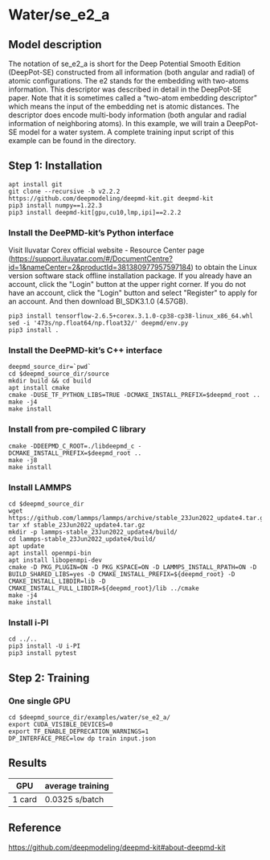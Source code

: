 # Water/se_e2_a
## Model description
The notation of se_e2_a is short for the Deep Potential Smooth Edition (DeepPot-SE) constructed from all information (both angular and radial) of atomic configurations. The e2 stands for the embedding with two-atoms information. This descriptor was described in detail in the DeepPot-SE paper.
Note that it is sometimes called a “two-atom embedding descriptor” which means the input of the embedding net is atomic distances. The descriptor does encode multi-body information (both angular and radial information of neighboring atoms).
In this example, we will train a DeepPot-SE model for a water system. A complete training input script of this example can be found in the directory.

## Step 1: Installation
```
apt install git
git clone --recursive -b v2.2.2 https://github.com/deepmodeling/deepmd-kit.git deepmd-kit
pip3 install numpy==1.22.3
pip3 install deepmd-kit[gpu,cu10,lmp,ipi]==2.2.2
```

### Install the DeePMD-kit’s Python interface
Visit Iluvatar Corex official website - Resource Center page (https://support.iluvatar.com/#/DocumentCentre?id=1&nameCenter=2&productId=381380977957597184) to obtain the Linux version software stack offline installation package. If you already have an account, click the "Login" button at the upper right corner. If you do not have an account, click the "Login" button and select "Register" to apply for an account. And then download BI_SDK3.1.0 (4.57GB).
```
pip3 install tensorflow-2.6.5+corex.3.1.0-cp38-cp38-linux_x86_64.whl
sed -i '473s/np.float64/np.float32/' deepmd/env.py
pip3 install .
```

### Install the DeePMD-kit’s C++ interface
```
deepmd_source_dir=`pwd`
cd $deepmd_source_dir/source
mkdir build && cd build
apt install cmake
cmake -DUSE_TF_PYTHON_LIBS=TRUE -DCMAKE_INSTALL_PREFIX=$deepmd_root ..
make -j4
make install
```

### Install from pre-compiled C library
```
cmake -DDEEPMD_C_ROOT=./libdeepmd_c -DCMAKE_INSTALL_PREFIX=$deepmd_root ..
make -j8
make install
```

### Install LAMMPS
```
cd $deepmd_source_dir
wget https://github.com/lammps/lammps/archive/stable_23Jun2022_update4.tar.gz
tar xf stable_23Jun2022_update4.tar.gz
mkdir -p lammps-stable_23Jun2022_update4/build/
cd lammps-stable_23Jun2022_update4/build/
apt update
apt install openmpi-bin
apt install libopenmpi-dev
cmake -D PKG_PLUGIN=ON -D PKG_KSPACE=ON -D LAMMPS_INSTALL_RPATH=ON -D BUILD_SHARED_LIBS=yes -D CMAKE_INSTALL_PREFIX=${deepmd_root} -D CMAKE_INSTALL_LIBDIR=lib -D CMAKE_INSTALL_FULL_LIBDIR=${deepmd_root}/lib ../cmake
make -j4
make install
```

### Install i-PI
```
cd ../..
pip3 install -U i-PI
pip3 install pytest
```

## Step 2: Training

### One single GPU
```
cd $deepmd_source_dir/examples/water/se_e2_a/
export CUDA_VISIBLE_DEVICES=0
export TF_ENABLE_DEPRECATION_WARNINGS=1
DP_INTERFACE_PREC=low dp train input.json
```

## Results
| GPU         | average training     |
| ----------- | -------------------- |
| 1 card      | 0.0325 s/batch       |


## Reference
https://github.com/deepmodeling/deepmd-kit#about-deepmd-kit

